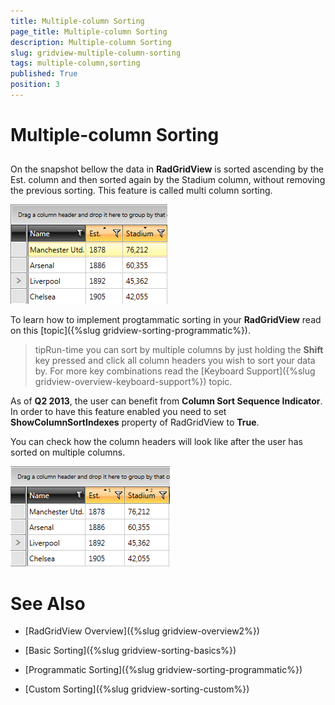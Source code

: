 ```yaml
---
title: Multiple-column Sorting
page_title: Multiple-column Sorting
description: Multiple-column Sorting
slug: gridview-multiple-column-sorting
tags: multiple-column,sorting
published: True
position: 3
---
```


# Multiple-column Sorting



## 

On the snapshot bellow the data in __RadGridView__ is sorted ascending by the Est. column and then sorted again by the Stadium column, without removing the previous sorting. This feature is called multi column sorting.
        

![](images/RadGridView_MultiColumnSorting_1.png)

To learn how to implement progtammatic sorting in your __RadGridView__ read on this [topic]({%slug gridview-sorting-programmatic%}).

>tipRun-time you can sort by multiple columns by just holding the __Shift__ key pressed and click all column headers you wish to sort your data by. For more key combinations read the [Keyboard Support]({%slug gridview-overview-keyboard-support%}) topic.

As of __Q2 2013__, the user can benefit from __Column Sort Sequence Indicator__. In order to have this feature enabled you need to set __ShowColumnSortIndexes__ property of RadGridView to __True__.

You can check how the column headers will look like after the user has sorted on multiple columns.

![Rad Grid View Multi Column Sorting 2](images/RadGridView_MultiColumnSorting_2.png)

# See Also

 * [RadGridView Overview]({%slug gridview-overview2%})

 * [Basic Sorting]({%slug gridview-sorting-basics%})

 * [Programmatic Sorting]({%slug gridview-sorting-programmatic%})

 * [Custom Sorting]({%slug gridview-sorting-custom%})

